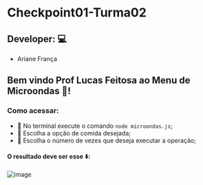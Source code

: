 # Checkpoint01-Turma02

## Developer: :computer:
- Ariane França

## Bem vindo Prof Lucas Feitosa ao Menu de Microondas :tea:! 

### Como acessar:
 - 📌 No terminal execute o comando ``node microondas.js``;
 - 📌 Escolha a opção de comida desejada;
 - 📌 Escolha o número de vezes que deseja executar a operação;


#### O resultado deve ser esse ⬇️:

![image](https://user-images.githubusercontent.com/91291221/169722033-a0f1ea00-c7ca-4680-afe1-6efe9bceccd0.png)
